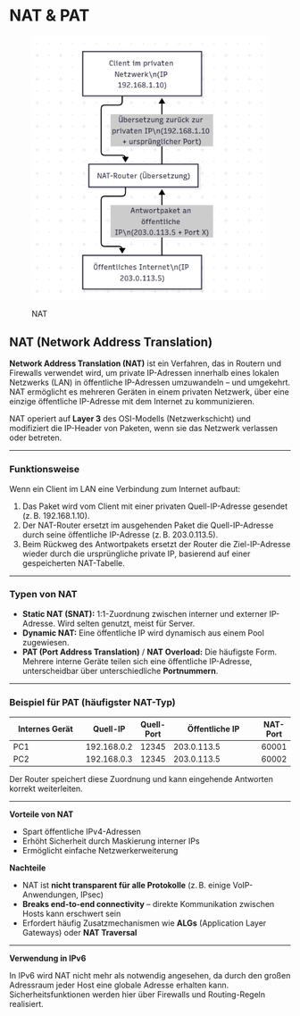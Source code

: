 # NAT & PAT

<figure><img src="../../.gitbook/assets/grafik (1) (1) (1).png" alt=""><figcaption><p>NAT</p></figcaption></figure>

## **NAT (Network Address Translation)**

**Network Address Translation (NAT)** ist ein Verfahren, das in Routern und Firewalls verwendet wird, um private IP-Adressen innerhalb eines lokalen Netzwerks (LAN) in öffentliche IP-Adressen umzuwandeln – und umgekehrt. NAT ermöglicht es mehreren Geräten in einem privaten Netzwerk, über eine einzige öffentliche IP-Adresse mit dem Internet zu kommunizieren.

NAT operiert auf **Layer 3** des OSI-Modells (Netzwerkschicht) und modifiziert die IP-Header von Paketen, wenn sie das Netzwerk verlassen oder betreten.

***

### **Funktionsweise**

Wenn ein Client im LAN eine Verbindung zum Internet aufbaut:

1. Das Paket wird vom Client mit einer privaten Quell-IP-Adresse gesendet (z. B. 192.168.1.10).
2. Der NAT-Router ersetzt im ausgehenden Paket die Quell-IP-Adresse durch seine öffentliche IP-Adresse (z. B. 203.0.113.5).
3. Beim Rückweg des Antwortpakets ersetzt der Router die Ziel-IP-Adresse wieder durch die ursprüngliche private IP, basierend auf einer gespeicherten NAT-Tabelle.

***

### **Typen von NAT**

* **Static NAT (SNAT):** 1:1-Zuordnung zwischen interner und externer IP-Adresse. Wird selten genutzt, meist für Server.
* **Dynamic NAT:** Eine öffentliche IP wird dynamisch aus einem Pool zugewiesen.
* **PAT (Port Address Translation)** / **NAT Overload:** Die häufigste Form. Mehrere interne Geräte teilen sich eine öffentliche IP-Adresse, unterscheidbar über unterschiedliche **Portnummern**.

***

### **Beispiel für PAT (häufigster NAT-Typ)**

<table><thead><tr><th width="131">Internes Gerät</th><th>Quell-IP</th><th>Quell-Port</th><th width="159">Öffentliche IP</th><th>NAT-Port</th></tr></thead><tbody><tr><td>PC1</td><td>192.168.0.2</td><td>12345</td><td>203.0.113.5</td><td>60001</td></tr><tr><td>PC2</td><td>192.168.0.3</td><td>12345</td><td>203.0.113.5</td><td>60002</td></tr></tbody></table>

Der Router speichert diese Zuordnung und kann eingehende Antworten korrekt weiterleiten.

***

**Vorteile von NAT**

* Spart öffentliche IPv4-Adressen
* Erhöht Sicherheit durch Maskierung interner IPs
* Ermöglicht einfache Netzwerkerweiterung

**Nachteile**

* NAT ist **nicht transparent für alle Protokolle** (z. B. einige VoIP-Anwendungen, IPsec)
* **Breaks end-to-end connectivity** – direkte Kommunikation zwischen Hosts kann erschwert sein
* Erfordert häufig Zusatzmechanismen wie **ALGs** (Application Layer Gateways) oder **NAT Traversal**

***

**Verwendung in IPv6**

In IPv6 wird NAT nicht mehr als notwendig angesehen, da durch den großen Adressraum jeder Host eine globale Adresse erhalten kann. Sicherheitsfunktionen werden hier über Firewalls und Routing-Regeln realisiert.
